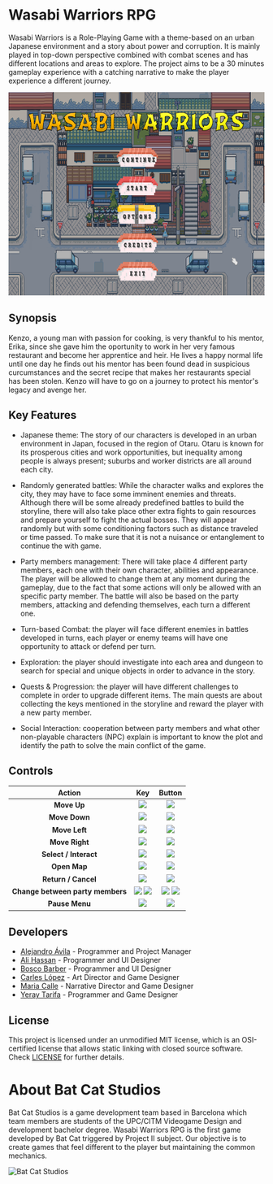 # Wasabi Warriors RPG

Wasabi Warriors is a Role-Playing Game with a theme-based on an urban Japanese environment and a story about power and corruption. It is mainly played in top-down perspective combined with combat scenes and has different locations and areas to explore. The project aims to be a 30 minutes gameplay experience with a catching narrative to make the player experience a different journey.

<p align="center">
  <img width="800" height="400" src="Wiki/Layouts/main_menu.png">
</p>

## Synopsis
Kenzo, a young man with passion for cooking, is very thankful to his mentor, Erika, since she gave him the oportunity to work in her very famous restaurant and become her apprentice and heir. 
He lives a happy normal life until one day he finds out his mentor has been found dead in suspicious curcumstances and the secret recipe that makes her restaurants special has been stolen.
Kenzo will have to go on a journey to protect his mentor's legacy and avenge her.

## Key Features

 - Japanese theme: The story of our characters is developed in an urban environment in Japan, focused in the region of Otaru. Otaru is known for its prosperous cities and work opportunities, but inequality among people is always present; suburbs and worker districts are all around each city.

 - Randomly generated battles: While the character walks and explores the city, they may have to face some imminent enemies and threats. Although there will be some already predefined battles to build the storyline, there will also take place other extra fights to gain resources and prepare yourself to fight the actual bosses. They will appear randomly but with some conditioning factors such as distance traveled or time passed. To make sure that it is not a nuisance or entanglement to continue the with game.

 - Party members management: There will take place 4 different party members, each one with their own character, abilities and appearance. The player will be allowed to change them at any moment during the gameplay, due to the fact that some actions will only be allowed with an specific party member. The battle will also be based on the party members, attacking and defending themselves, each turn a different one.

 - Turn-based Combat: the player will face different enemies in battles developed in turns, each player or enemy teams will have one opportunity to attack or defend per turn.

 - Exploration: the player should investigate into each area and dungeon to search for special and unique objects in order to advance in the story.

 - Quests & Progression: the player will have different challenges to complete in order to upgrade different items. The main quests are about collecting the keys mentioned in the storyline and reward the player with a new party member.

 - Social Interaction: cooperation between party members and what other non-playable characters (NPC) explain is important to know the plot and identify the path to solve the main conflict of the game.
 
## Controls

| Action | Key | Button |
| :---: | :---: | :---: |
| **Move Up** | ![](Wiki/Controls/key_W.png) | ![](Wiki/Controls/button_up.png) |
| **Move Down** | ![](Wiki/Controls/key_S.png) | ![](Wiki/Controls/button_down.png) |
| **Move Left** | ![](Wiki/Controls/key_A.png) | ![](Wiki/Controls/button_left.png) |
| **Move Right** | ![](Wiki/Controls/key_D.png) | ![](Wiki/Controls/button_right.png) |
| **Select / Interact** | ![](Wiki/Controls/key_E.png) | ![](Wiki/Controls/button_A.png) |
| **Open Map** | ![](Wiki/Controls/key_M.png) | ![](Wiki/Controls/button_X.png) |
| **Return / Cancel** | ![](Wiki/Controls/key_C.png) | ![](Wiki/Controls/button_B.png) |
| **Change between party members** | ![](Wiki/Controls/key_Z.png) ![](Wiki/Controls/key_X.png) | ![](Wiki/Controls/button_LB.png) ![](Wiki/Controls/button_RB.png) |
| **Pause Menu** | ![](Wiki/Controls/key_ESC.png) | ![](Wiki/Controls/button_menu.png) |

## Developers

 - [Alejandro Ávila](https://github.com/Omicrxn) - Programmer and Project Manager
 - [Ali Hassan](https://github.com/FeroXx07) - Programmer and UI Designer
 - [Bosco Barber](https://github.com/boscobarberesbert) - Programmer and UI Designer
 - [Carles López](https://github.com/carlesli) - Art Director and Game Designer
 - [Maria Calle](https://github.com/mav006) - Narrative Director and Game Designer
 - [Yeray Tarifa](https://github.com/yeraytm) - Programmer and Game Designer

## License

This project is licensed under an unmodified MIT license, which is an OSI-certified license that allows static linking with closed source software. Check [LICENSE](LICENSE) for further details.

# About Bat Cat Studios
Bat Cat Studios is a game development team based in Barcelona which team members are students of the UPC/CITM Videogame Design and development bachelor degree. Wasabi Warriors RPG is the first game developed by Bat Cat triggered by Project II subject. Our objective is to create games that feel different to the player but maintaining the common mechanics.

![Bat Cat Studios](Wiki/Scenarios/logo_scene.png)

